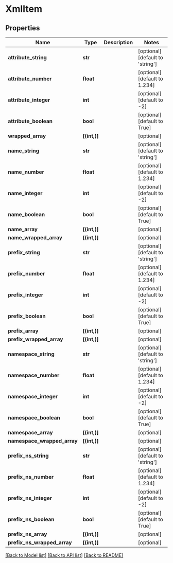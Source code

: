 # XmlItem

## Properties
Name | Type | Description | Notes
------------ | ------------- | ------------- | -------------
**attribute_string** | **str** |  | [optional] [default to 'string']
**attribute_number** | **float** |  | [optional] [default to 1.234]
**attribute_integer** | **int** |  | [optional] [default to -2]
**attribute_boolean** | **bool** |  | [optional] [default to True]
**wrapped_array** | **[(int,)]** |  | [optional]
**name_string** | **str** |  | [optional] [default to 'string']
**name_number** | **float** |  | [optional] [default to 1.234]
**name_integer** | **int** |  | [optional] [default to -2]
**name_boolean** | **bool** |  | [optional] [default to True]
**name_array** | **[(int,)]** |  | [optional]
**name_wrapped_array** | **[(int,)]** |  | [optional]
**prefix_string** | **str** |  | [optional] [default to 'string']
**prefix_number** | **float** |  | [optional] [default to 1.234]
**prefix_integer** | **int** |  | [optional] [default to -2]
**prefix_boolean** | **bool** |  | [optional] [default to True]
**prefix_array** | **[(int,)]** |  | [optional]
**prefix_wrapped_array** | **[(int,)]** |  | [optional]
**namespace_string** | **str** |  | [optional] [default to 'string']
**namespace_number** | **float** |  | [optional] [default to 1.234]
**namespace_integer** | **int** |  | [optional] [default to -2]
**namespace_boolean** | **bool** |  | [optional] [default to True]
**namespace_array** | **[(int,)]** |  | [optional]
**namespace_wrapped_array** | **[(int,)]** |  | [optional]
**prefix_ns_string** | **str** |  | [optional] [default to 'string']
**prefix_ns_number** | **float** |  | [optional] [default to 1.234]
**prefix_ns_integer** | **int** |  | [optional] [default to -2]
**prefix_ns_boolean** | **bool** |  | [optional] [default to True]
**prefix_ns_array** | **[(int,)]** |  | [optional]
**prefix_ns_wrapped_array** | **[(int,)]** |  | [optional]

[[Back to Model list]](../README.md#documentation-for-models) [[Back to API list]](../README.md#documentation-for-api-endpoints) [[Back to README]](../README.md)
